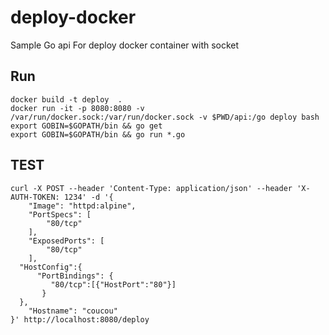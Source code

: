 # deploy-docker

Sample Go api For deploy docker container with socket

## Run

```
docker build -t deploy  .
docker run -it -p 8080:8080 -v /var/run/docker.sock:/var/run/docker.sock -v $PWD/api:/go deploy bash
export GOBIN=$GOPATH/bin && go get
export GOBIN=$GOPATH/bin && go run *.go
```

## TEST

```
curl -X POST --header 'Content-Type: application/json' --header 'X-AUTH-TOKEN: 1234' -d '{
	"Image": "httpd:alpine",
	"PortSpecs": [
		"80/tcp"
	],
	"ExposedPorts": [
		"80/tcp"
	],
  "HostConfig":{
      "PortBindings": {
         "80/tcp":[{"HostPort":"80"}]
       }
  },
	"Hostname": "coucou"
}' http://localhost:8080/deploy
```
